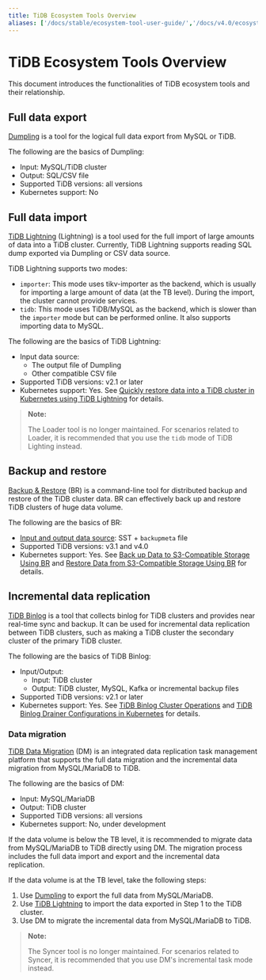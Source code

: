 ```yaml
---
title: TiDB Ecosystem Tools Overview
aliases: ['/docs/stable/ecosystem-tool-user-guide/','/docs/v4.0/ecosystem-tool-user-guide/','/docs/stable/reference/tools/user-guide/']
---
```


# TiDB Ecosystem Tools Overview

This document introduces the functionalities of TiDB ecosystem tools and their relationship.

## Full data export 

[Dumpling](/dumpling-overview.md) is a tool for the logical full data export from MySQL or TiDB.

The following are the basics of Dumpling:

- Input: MySQL/TiDB cluster
- Output: SQL/CSV file
- Supported TiDB versions: all versions
- Kubernetes support: No

## Full data import

[TiDB Lightning](/tidb-lightning/tidb-lightning-overview.md) (Lightning) is a tool used for the full import of large amounts of data into a TiDB cluster. Currently, TiDB Lightning supports reading SQL dump exported via Dumpling or CSV data source.

TiDB Lightning supports two modes:

- `importer`: This mode uses tikv-importer as the backend, which is usually for importing a large amount of data (at the TB level). During the import, the cluster cannot provide services.
- `tidb`: This mode uses TiDB/MySQL as the backend, which is slower than the `importer` mode but can be performed online. It also supports importing data to MySQL.

The following are the basics of TiDB Lightning:

- Input data source:
    - The output file of Dumpling
    - Other compatible CSV file
- Supported TiDB versions: v2.1 or later
- Kubernetes support: Yes. See [Quickly restore data into a TiDB cluster in Kubernetes using TiDB Lightning](https://docs.pingcap.com/tidb-in-kubernetes/v1.1/restore-data-using-tidb-lightning) for details.

> **Note:**
>
> The Loader tool is no longer maintained. For scenarios related to Loader, it is recommended that you use the `tidb` mode of TiDB Lighting instead.

## Backup and restore

[Backup & Restore](/br/backup-and-restore-tool.md) (BR) is a command-line tool for distributed backup and restore of the TiDB cluster data. BR can effectively back up and restore TiDB clusters of huge data volume.

The following are the basics of BR:

- [Input and output data source](/br/backup-and-restore-tool.md#types-of-backup-files): SST + `backupmeta` file
- Supported TiDB versions: v3.1 and v4.0
- Kubernetes support: Yes. See [Back up Data to S3-Compatible Storage Using BR](https://docs.pingcap.com/tidb-in-kubernetes/v1.1/backup-to-aws-s3-using-br) and [Restore Data from S3-Compatible Storage Using BR](https://docs.pingcap.com/tidb-in-kubernetes/v1.1/restore-from-aws-s3-using-br) for details.

## Incremental data replication

[TiDB Binlog](/tidb-binlog/tidb-binlog-overview.md) is a tool that collects binlog for TiDB clusters and provides near real-time sync and backup. It can be used for incremental data replication between TiDB clusters, such as making a TiDB cluster the secondary cluster of the primary TiDB cluster.

The following are the basics of TiDB Binlog:

- Input/Output:
    - Input: TiDB cluster
    - Output: TiDB cluster, MySQL, Kafka or incremental backup files
- Supported TiDB versions: v2.1 or later
- Kubernetes support: Yes. See [TiDB Binlog Cluster Operations](https://docs.pingcap.com/tidb-in-kubernetes/v1.1/deploy-tidb-binlog) and [TiDB Binlog Drainer Configurations in Kubernetes](https://docs.pingcap.com/tidb-in-kubernetes/v1.1/configure-tidb-binlog-drainer) for details.

### Data migration

[TiDB Data Migration](https://docs.pingcap.com/tidb-data-migration/v1.0) (DM) is an integrated data replication task management platform that supports the full data migration and the incremental data migration from MySQL/MariaDB to TiDB.

The following are the basics of DM:

- Input: MySQL/MariaDB
- Output: TiDB cluster
- Supported TiDB versions: all versions
- Kubernetes support: No, under development

If the data volume is below the TB level, it is recommended to migrate data from MySQL/MariaDB to TiDB directly using DM. The migration process includes the full data import and export and the incremental data replication.

If the data volume is at the TB level, take the following steps:

1. Use [Dumpling](/dumpling-overview.md) to export the full data from MySQL/MariaDB.
2. Use [TiDB Lightning](/tidb-lightning/tidb-lightning-overview.md) to import the data exported in Step 1 to the TiDB cluster.
3. Use DM to migrate the incremental data from MySQL/MariaDB to TiDB.

> **Note:**
>
> The Syncer tool is no longer maintained. For scenarios related to Syncer, it is recommended that you use DM's incremental task mode instead.
